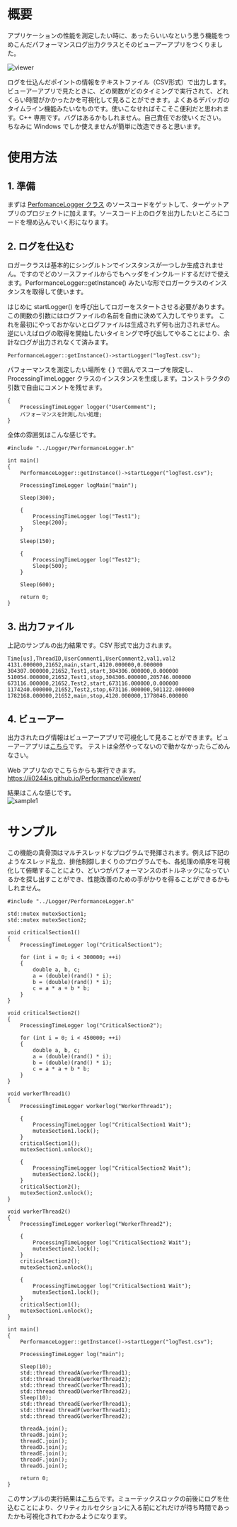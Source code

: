 # 概要

アプリケーションの性能を測定したい時に、あったらいいなという思う機能をつめこんだパフォーマンスログ出力クラスとそのビューアーアプリをつくりました。

![viewer](/image/PerformanceViewer.png)

ログを仕込んだポイントの情報をテキストファイル（CSV形式）で出力します。ビューアーアプリで見たときに、どの関数がどのタイミングで実行されて、どれくらい時間がかかったかを可視化して見ることができます。よくあるデバッガのタイムライン機能みたいなものです。使いこなせればそこそこ便利だと思われます。C++ 専用です。バグはあるかもしれません。自己責任でお使いください。ちなみに Windows でしか使えませんが簡単に改造できると思います。 

# 使用方法

## 1. 準備

まずは [PerfomanceLogger クラス](https://github.com/ii0244is/PerformanceLogger/tree/master/Logger)
のソースコードをゲットして、ターゲットアプリのプロジェクトに加えます。ソースコード上のログを出力したいところにコードを埋め込んでいく形になります。

## 2. ログを仕込む

ロガークラスは基本的にシングルトンでインスタンスが一つしか生成されません。ですのでどのソースファイルからでもヘッダをインクルードするだけで使えます。PerformanceLogger::getInstance() みたいな形でロガークラスのインスタンスを取得して使います。 

はじめに startLogger() を呼び出してロガーをスタートさせる必要があります。この関数の引数にはログファイルの名前を自由に決めて入力してやります。 これを最初にやっておかないとログファイルは生成されず何も出力されません。 逆にいえばログの取得を開始したいタイミングで呼び出してやることにより、余計なログが出力されなくて済みます。

```
PerformanceLogger::getInstance()->startLogger("logTest.csv");
```

パフォーマンスを測定したい場所を { } で囲んでスコープを限定し、 ProcessingTimeLogger クラスのインスタンスを生成します。コンストラクタの引数で自由にコメントを残せます。

```
{
    ProcessingTimeLogger logger("UserComment");
    パフォーマンスを計測したい処理;
}
```
全体の雰囲気はこんな感じです。
```
#include "../Logger/PerformanceLogger.h"

int main()
{
    PerformanceLogger::getInstance()->startLogger("logTest.csv");

    ProcessingTimeLogger logMain("main");

    Sleep(300);

    {
        ProcessingTimeLogger log("Test1");
        Sleep(200);
    }

    Sleep(150);

    {
        ProcessingTimeLogger log("Test2");
        Sleep(500);
    }

    Sleep(600);

    return 0;
}
```

## 3. 出力ファイル

上記のサンプルの出力結果です。CSV 形式で出力されます。
```
Time[us],ThreadID,UserComment1,UserComment2,val1,val2
4131.000000,21652,main,start,4120.000000,0.000000
304307.000000,21652,Test1,start,304306.000000,0.000000
510054.000000,21652,Test1,stop,304306.000000,205746.000000
673116.000000,21652,Test2,start,673116.000000,0.000000
1174240.000000,21652,Test2,stop,673116.000000,501122.000000
1782168.000000,21652,main,stop,4120.000000,1778046.000000
```

## 4. ビューアー
出力されたログ情報はビューアーアプリで可視化して見ることができます。ビューアーアプリは[こちら](https://github.com/ii0244is/PerformanceLogger/tree/master/Viewer)です。 テストは全然やってないので動かなかったらごめんなさい。 

Web アプリなのでこちらからも実行できます。  
https://ii0244is.github.io/PerformanceViewer/

結果はこんな感じです。  
![sample1](/image/Sample1.png)

# サンプル
この機能の真骨頂はマルチスレッドなプログラムで発揮されます。例えば下記のようなスレッド乱立、排他制御しまくりのプログラムでも、各処理の順序を可視化して俯瞰することにより、どいつがパフォーマンスのボトルネックになっているかを探し出すことができ、性能改善のための手がかりを得ることができるかもしれません。

```
#include "../Logger/PerformanceLogger.h"

std::mutex mutexSection1;
std::mutex mutexSection2;

void criticalSection1()
{
	ProcessingTimeLogger log("CriticalSection1");

	for (int i = 0; i < 300000; ++i)
	{
		double a, b, c;
		a = (double)(rand() * i);
		b = (double)(rand() * i);
		c = a * a + b * b;
	}
}

void criticalSection2()
{
	ProcessingTimeLogger log("CriticalSection2");

	for (int i = 0; i < 450000; ++i)
	{
		double a, b, c;
		a = (double)(rand() * i);
		b = (double)(rand() * i);
		c = a * a + b * b;
	}
}

void workerThread1()
{
	ProcessingTimeLogger workerlog("WorkerThread1");

	{
		ProcessingTimeLogger log("CriticalSection1 Wait");
		mutexSection1.lock();
	}
	criticalSection1();
	mutexSection1.unlock();

	{
		ProcessingTimeLogger log("CriticalSection2 Wait");
		mutexSection2.lock();
	}
	criticalSection2();
	mutexSection2.unlock();
}

void workerThread2()
{
	ProcessingTimeLogger workerlog("WorkerThread2");

	{
		ProcessingTimeLogger log("CriticalSection2 Wait");
		mutexSection2.lock();
	}
	criticalSection2();
	mutexSection2.unlock();

	{
		ProcessingTimeLogger log("CriticalSection1 Wait");
		mutexSection1.lock();
	}
	criticalSection1();
	mutexSection1.unlock();
}

int main()
{
	PerformanceLogger::getInstance()->startLogger("logTest.csv");

	ProcessingTimeLogger log("main");

	Sleep(10);
	std::thread threadA(workerThread1);
	std::thread threadB(workerThread2);
	std::thread threadC(workerThread1);
	std::thread threadD(workerThread2);
	Sleep(10);
	std::thread threadE(workerThread1);
	std::thread threadF(workerThread1);
	std::thread threadG(workerThread2);

	threadA.join();
	threadB.join();
	threadC.join();
	threadD.join();
	threadE.join();
	threadF.join();
	threadG.join();

	return 0;
}
```

このサンプルの実行結果は[こちら](https://github.com/ii0244is/PerformanceLogger/tree/master/Sample/Sample2)です。ミューテックスロックの前後にログを仕込むことにより、クリティカルセクションに入る前にどれだけが待ち時間であったかも可視化されてわかるようになります。 
